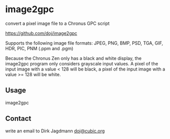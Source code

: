 image2gpc
==========

convert a pixel image file to a Chronus GPC script

https://github.com/doj/image2gpc

Supports the following image file formats: JPEG, PNG, BMP, PSD, TGA, GIF, HDR, PIC, PNM (.ppm and .pgm)

Because the Chronus Zen only has a black and white display,
the image2gpc program only considers grayscale input values.
A pixel of the input image with a value < 128 will be black,
a pixel of the input image with a value >= 128 will be white.

Usage
------

image2gpc <filename>

Contact
--------

write an email to Dirk Jagdmann <doj@cubic.org>
